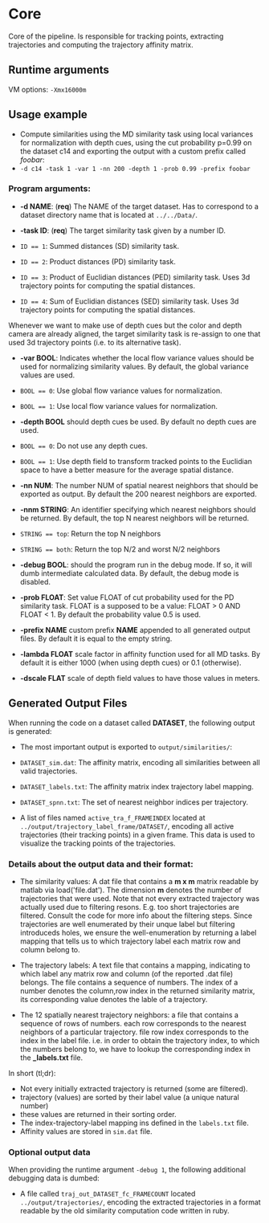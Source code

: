 # Core

Core of the pipeline. Is responsible for tracking points, extracting trajectories and computing the trajectory affinity matrix.

## Runtime arguments

VM options: `-Xmx16000m`

## Usage example

+ Compute similarities using the MD similarity task using local variances for normalization with depth cues, using the cut probability p=0.99 on the dataset c14 and exporting the output with a custom prefix called _foobar_:
 + `-d c14 -task 1 -var 1 -nn 200 -depth 1 -prob 0.99 -prefix foobar`

### Program arguments: 
+ **-d NAME**: (**req**) The NAME of the target dataset. Has to correspond to a dataset directory name that is located at `../../Data/`.

+ **-task ID**: (**req**) The target similarity task given by a number ID.
 + `ID == 1`: Summed distances (SD) similarity task.
 + `ID == 2`: Product distances (PD) similarity task.
 + `ID == 3`: Product of Euclidian distances (PED) similarity task. Uses 3d trajectory points for computing the spatial distances.
 + `ID == 4`: Sum of Euclidian distances (SED) similarity task. Uses 3d trajectory points for computing the spatial distances.
 
Whenever we want to make use of depth cues but the color and depth camera are already aligned, 
the target similarity task is re-assign to one that used 3d trajectory points (i.e. to its alternative task).
 
+ **-var BOOL**: Indicates whether the local flow variance values should be used for normalizing similarity values. By default, the global variance values are used.
 + `BOOL == 0`: Use global flow variance values for normalization.
 + `BOOL == 1`: Use local flow variance values for normalization.
 
+ **-depth BOOL** should depth cues be used. By default no depth cues are used.
 + `BOOL == 0`: Do not use any depth cues.
 + `BOOL == 1`: Use depth field to transform tracked points to the Euclidian space to have a better measure for the average spatial distance.
 
+ **-nn NUM**: The number NUM of spatial nearest neighbors that should be exported as output. By default the 200 nearest neighbors are exported.

+ **-nnm STRING**: An identifier specifying which nearest neighbors should be returned. By default, the top N nearest neighbors will be returned.
 + `STRING == top`: Return the top N neighbors
 + `STRING == both`: Return the top N/2 and worst N/2 neighbors

+ **-debug BOOL**:  should the program run in the debug mode. If so, it will dumb intermediate calculated data. By default, the debug mode is disabled.

+ **-prob FLOAT**: Set value FLOAT of cut probability used for the PD similarity task. FLOAT is a supposed to be a value: FLOAT > 0 AND FLOAT < 1. By default the probability value 0.5 is used.

+ **-prefix NAME** custom prefix **NAME** appended to all generated output files. By default it is equal to the empty string.

+ **-lambda FLOAT** scale factor in affinity function used for all MD tasks. By default it is either 1000 (when using depth cues) or 0.1 (otherwise).

+ **-dscale FLAT** scale of depth field values to have those values in meters.

## Generated Output Files

When running the code on a dataset called **DATASET**, the following output is generated:

+ The most important output is exported to `output/similarities/`:
 + `DATASET_sim.dat`: The affinity matrix, encoding all similarities between all valid trajectories.
 + `DATASET_labels.txt`: The affinity matrix index trajectory label mapping.
 + `DATASET_spnn.txt`: The set of nearest neighbor indices per trajectory.
 
+ A list of files named `active_tra_f_FRAMEINDEX` located at `../output/trajectory_label_frame/DATASET/`, encoding all active trajectories (their tracking points) in a given frame. This data is used to visualize the tracking points of the trajectories.
 
### Details about the output data and their format:
 
 + The similarity values: A dat file that contains a **m x m** matrix readable by matlab via load('file.dat'). The dimension **m** denotes the number of trajectories that were used. Note that not every extracted trajectory was actually used due to filtering resons. E.g. too short trajectories are filtered. Consult the code for more info about the filtering steps. Since trajectories are well enumerated by their unque label but filtering introduceds holes, we ensure the well-enumeration by returning a label mapping that tells us to which trajectory label each matrix row and column belong to. 
 
 + The trajectory labels: A text file that contains a mapping, indicating to which label any matrix row and column (of the reported .dat file) belongs. The file contains a sequence of numbers. The index of a number denotes the column,row index in the returned similarity matrix, its corresponding value denotes the lable of a trajectory.
 
 + The 12 spatially nearest trajectory neighbors: a file that contains a sequence of rows of numbers. each row corresponds to the nearest neighbors of a particular trajectory. file row index corresponds to the index in the label file. i.e. in order to obtain the trajectory index, to which the numbers belong to, we have to lookup the corresponding index in the **_labels.txt** file. 
 
 In short (tl;dr):
 
 + Not every initially extracted trajectory is returned (some are filtered).
 + trajectory (values) are sorted by their label value (a unique natural number)
 + these values are returned in their sorting order.
 + The index-trajectory-label mapping ins defined in the `labels.txt` file.
 + Affinity values are stored in `sim.dat` file.

### Optional output data

When providing the runtime argument `-debug 1`, the following additional debugging data is dumbed:

+ A file called `traj_out_DATASET_fc_FRAMECOUNT` located `../output/trajectories/`, encoding the extracted trajectories in a format readable by the old similarity computation code written in ruby.

